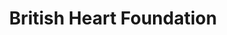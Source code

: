 ---
title: "British Heart Foundation"
url: /great-yarmouth/british-heart-foundation/
shop: charity
---
